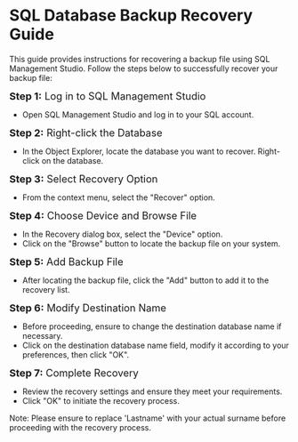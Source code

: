 # SQL Database Backup Recovery Guide

This guide provides instructions for recovering a backup file using SQL Management Studio. Follow the steps below to successfully recover your backup file:

<font size="4">**Step 1:** Log in to SQL Management Studio</font>
- Open SQL Management Studio and log in to your SQL account.

<font size="4">**Step 2:** Right-click the Database</font>
- In the Object Explorer, locate the database you want to recover. Right-click on the database.

<font size="4">**Step 3:** Select Recovery Option</font>
- From the context menu, select the "Recover" option.

<font size="4">**Step 4:** Choose Device and Browse File</font>
- In the Recovery dialog box, select the "Device" option.
- Click on the "Browse" button to locate the backup file on your system.

<font size="4">**Step 5:** Add Backup File</font>
- After locating the backup file, click the "Add" button to add it to the recovery list.

<font size="4">**Step 6:** Modify Destination Name</font>
- Before proceeding, ensure to change the destination database name if necessary. 
- Click on the destination database name field, modify it according to your preferences, then click "OK".

<font size="4">**Step 7:** Complete Recovery</font>
- Review the recovery settings and ensure they meet your requirements.
- Click "OK" to initiate the recovery process.




Note: Please ensure to replace 'Lastname' with your actual surname before proceeding with the recovery process.
